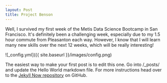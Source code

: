 ```yaml
---
layout: Post
title: Project Benson
---
```


Well, I survived my first week of the Metis Data Science Bootcamp in San Francisco.  It's definitely been a challenging week, especially due to my 1.5 hour commute from Pleasanton each way.  However, I know that I will learn many new skills over the next 12 weeks, which will be really interesting!      

![_config.yml]({{ site.baseurl }}/images/config.png)

The easiest way to make your first post is to edit this one. Go into /_posts/ and update the Hello World markdown file. For more instructions head over to the [Jekyll Now repository](https://github.com/barryclark/jekyll-now) on GitHub.
